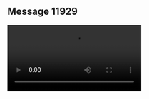 ## Message 11929



![Video](https://data.iron-swords.co.il/2024/September/28/11929/11929_media.mp4)
